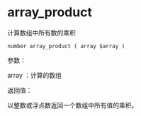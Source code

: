 # array\_product

计算数组中所有数的乘积

```
number array_product ( array $array )
```

参数：

array ：计算的数组

返回值：

以整数或浮点数返回一个数组中所有值的乘积。



